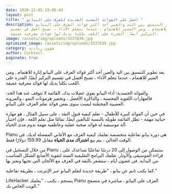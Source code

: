 ```yaml
---
date: 2020-12-05 19:09:44
layout: post
title: " احصل على الفوائد الصحية العديدة للعزف على البيانو "
description: يعد تطوير التنسيق بين اليد والعين أحد أكثر فوائد العزف على البيانو
  إثارة للاهتمام . ومن المثير للاهتمام ، عندما تتعلم الأداء ، تصبح أفضل في تقسيم
  التركيز أيضًا. القدرة على اللعب بكلتا يديك لها فوائد معرفية عميقة.
image: /assets/img/uploads/3337039.jpg
optimized_image: /assets/img/uploads/3337039.jpg
category: شؤون ريادية
author: Cocktail
paginate: true
---
```

يعد تطوير التنسيق بين اليد والعين أحد أكثر فوائد العزف على البيانو إثارة للاهتمام . ومن المثير للاهتمام ، عندما تتعلم الأداء ، تصبح أفضل في تقسيم التركيز أيضًا. القدرة على اللعب بكلتا يديك لها فوائد معرفية عميقة.

والفوائد الجسدية: أداء البيانو يقوي عضلات يدك. القائمة لا تتوقف عند هذا الحد: فالمهارات اللغوية المحسنة ، والذاكرة الأفضل ، وتحفيز هرمونات النمو ، والمرونة العصبية المحسّنة ليست سوى بعض فوائد تعلم العزف على البيانو.

في حين أن الفوائد كبيرة للأطفال - تعلم كيفية قبول النقد ، على سبيل المثال ، هو مهارة حياتية مهمة - تظل القائمة طويلة بالنسبة للبالغين أيضًا. تمامًا مثل تعلم اللغة ، فإن اختيار آلة موسيقية له فوائد صحية عقلية وعاطفية مهمة تدوم مدى الحياة.

Pianu هي دورة بيانو تفاعلية متخصصة تعلمك كيفية العزف مع الأغاني المفضلة لديك. في الوقت الحالي ، يتم بيع **اشتراك مدى الحياة** مقابل 159.99 دولارًا فقط.

من خلال التسجيل في Pianu ، ستتمكن من الوصول إلى 20 درسًا تفاعليًا تساعدك على قراءة الموسيقى والأوتار. تعلمك البرامج التعليمية الستة لتقوية الأصابع الشكل المناسب من البداية. في غضون أيام ، ستشعر بالثقة في العزف مع الألحان التي تحبها وتعتز بها.

كما يكتب *تايم* عن بيانو ، "طريقة جديدة لتعلم البيانو عبر الإنترنت ، بطريقة تفاعلية." 

LifeHacker ينسجم ، يكتب ، "يعلمك Pianu العزف على البيانو ، مباشرة في متصفح الويب الخاص بك."